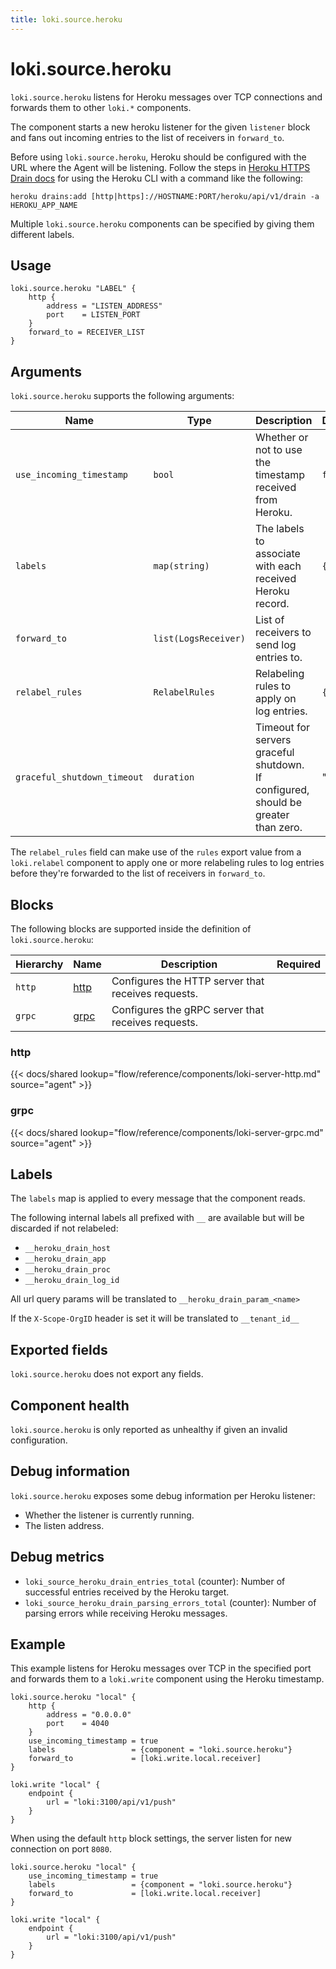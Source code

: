```yaml
---
title: loki.source.heroku
---
```


# loki.source.heroku

`loki.source.heroku` listens for Heroku messages over TCP connections
and forwards them to other `loki.*` components.

The component starts a new heroku listener for the given `listener`
block and fans out incoming entries to the list of receivers in `forward_to`.

Before using `loki.source.heroku`, Heroku should be configured with the URL where the Agent will be listening. Follow the steps in [Heroku HTTPS Drain docs](https://devcenter.heroku.com/articles/log-drains#https-drains) for using the Heroku CLI with a command like the following:

```shell
heroku drains:add [http|https]://HOSTNAME:PORT/heroku/api/v1/drain -a HEROKU_APP_NAME
```

Multiple `loki.source.heroku` components can be specified by giving them
different labels.

## Usage

```river
loki.source.heroku "LABEL" {
    http {
        address = "LISTEN_ADDRESS"
        port    = LISTEN_PORT
    }
    forward_to = RECEIVER_LIST
}
```

## Arguments

`loki.source.heroku` supports the following arguments:

Name                     | Type                   | Description                                                                        | Default | Required
------------------------ | ---------------------- |------------------------------------------------------------------------------------| ------- | --------
`use_incoming_timestamp` | `bool`                 | Whether or not to use the timestamp received from Heroku.                          | `false` | no
`labels`                 | `map(string)`          | The labels to associate with each received Heroku record.                          | `{}`    | no
`forward_to`             | `list(LogsReceiver)`   | List of receivers to send log entries to.                                          |         | yes
`relabel_rules`          | `RelabelRules`         | Relabeling rules to apply on log entries.                                          | `{}`    | no
`graceful_shutdown_timeout` | `duration` | Timeout for servers graceful shutdown. If configured, should be greater than zero. | "30s"    | no

The `relabel_rules` field can make use of the `rules` export value from a
`loki.relabel` component to apply one or more relabeling rules to log entries
before they're forwarded to the list of receivers in `forward_to`.

## Blocks

The following blocks are supported inside the definition of `loki.source.heroku`:

Hierarchy | Name | Description | Required
--------- | ---- | ----------- | --------
`http`    | [http][]      | Configures the HTTP server that receives requests.              |  | no
`grpc`    | [grpc][]      | Configures the gRPC server that receives requests.              |  | no

[http]: #http
[grpc]: #grpc

### http

{{< docs/shared lookup="flow/reference/components/loki-server-http.md" source="agent" >}}

### grpc

{{< docs/shared lookup="flow/reference/components/loki-server-grpc.md" source="agent" >}}

## Labels

The `labels` map is applied to every message that the component reads.

The following internal labels all prefixed with `__` are available but will be discarded if not relabeled:
- `__heroku_drain_host`
- `__heroku_drain_app`
- `__heroku_drain_proc`
- `__heroku_drain_log_id`

All url query params will be translated to `__heroku_drain_param_<name>`

If the `X-Scope-OrgID` header is set it will be translated to `__tenant_id__`

## Exported fields

`loki.source.heroku` does not export any fields.

## Component health

`loki.source.heroku` is only reported as unhealthy if given an invalid
configuration.

## Debug information

`loki.source.heroku` exposes some debug information per Heroku listener:
* Whether the listener is currently running.
* The listen address.

## Debug metrics
* `loki_source_heroku_drain_entries_total` (counter): Number of successful entries received by the Heroku target.
* `loki_source_heroku_drain_parsing_errors_total` (counter): Number of parsing errors while receiving Heroku messages.

## Example

This example listens for Heroku messages over TCP in the specified port and forwards them to a `loki.write` component using the Heroku timestamp.

```river
loki.source.heroku "local" {
    http {
        address = "0.0.0.0"
        port    = 4040
    }
    use_incoming_timestamp = true
    labels                 = {component = "loki.source.heroku"}
    forward_to             = [loki.write.local.receiver]
}

loki.write "local" {
    endpoint {
        url = "loki:3100/api/v1/push"
    }
}
```

When using the default `http` block settings, the server listen for new connection on port `8080`.

```river
loki.source.heroku "local" {
    use_incoming_timestamp = true
    labels                 = {component = "loki.source.heroku"}
    forward_to             = [loki.write.local.receiver]
}

loki.write "local" {
    endpoint {
        url = "loki:3100/api/v1/push"
    }
}
```

